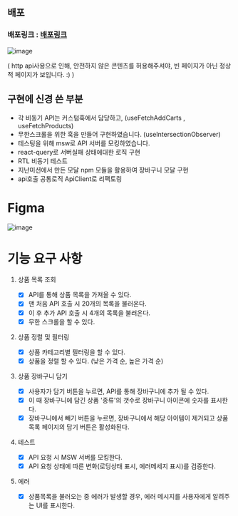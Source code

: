 ## 배포
### 배포링크 : [배포링크](https://react-shopping-products-five.vercel.app/)
![image](https://github.com/woowacourse/react-shopping-products/assets/86130706/032d7c7b-f980-45c1-a47a-3e33b87286c6)

( http api사용으로 인해, 안전하지 않은 콘텐츠를 허용해주셔야, 빈 페이지가 아닌 정상적 페이지가 보입니다. :) )

## 구현에 신경 쓴 부분

- 각 비동기 API는 커스텀훅에서 담당하고, (useFetchAddCarts , useFetchProducts)
- 무한스크롤을 위한 훅을 만들어 구현하였습니다. (useIntersectionObserver)
- 테스팅을 위해 msw로 API 서버를 모킹하였습니다.
- react-query로 서버실패 상태에대한 로직 구현
- RTL 비동기 테스트
- 지난미션에서 만든 모달 npm 모듈을 활용하여 장바구니 모달 구현
- api호출 공통로직 ApiClient로 리팩토링


# Figma
![image](https://github.com/skiende74/react-shopping-products/assets/86130706/0cea08dc-3fe5-403d-9ea8-c223c5ffffc5)

# 기능 요구 사항

1. 상품 목록 조회

   - [x] API를 통해 상품 목록을 가져올 수 있다.
   - [x] 맨 처음 API 호출 시 20개의 목록을 불러온다.
   - [x] 이 후 추가 API 호출 시 4개의 목록을 불러온다.
   - [x] 무한 스크롤을 할 수 있다.

2. 상품 정렬 및 필터링

   - [x] 상품 카테고리별 필터링을 할 수 있다.
   - [x] 상품을 정렬 할 수 있다. (낮은 가격 순, 높은 가격 순)

3. 상품 장바구니 담기

   - [x] 사용자가 담기 버튼을 누르면, API를 통해 장바구니에 추가 될 수 있다.
   - [x] 이 때 장바구니에 담긴 상품 '종류'의 갯수로 장바구니 아이콘에 숫자를 표시한다.
   - [x] 장바구니에서 빼기 버튼을 누르면, 장바구니에서 해당 아이템이 제거되고 상품 목록 페이지의 담기 버튼은 활성화된다.

4. 테스트

   - [x] API 요청 시 MSW 서버를 모킹한다.
   - [x] API 요청 상태에 따른 변화(로딩상태 표시, 에러메세지 표시)를 검증한다.

5. 에러
   - [x] 상품목록을 불러오는 중 에러가 발생할 경우, 에러 메시지를 사용자에게 알려주는 UI를 표시한다.
